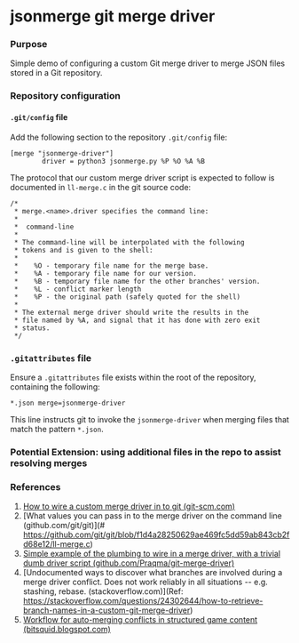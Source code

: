 # jsonmerge git merge driver

### Purpose

Simple demo of configuring a custom Git merge driver to merge JSON files stored in a Git repository.

### Repository configuration

#### `.git/config` file

Add the following section to the repository `.git/config` file:

```
[merge "jsonmerge-driver"]
        driver = python3 jsonmerge.py %P %O %A %B
```

The protocol that our custom merge driver script is expected to follow is
documented in `ll-merge.c` in the git source code:

```
/*
 * merge.<name>.driver specifies the command line:
 *
 *	command-line
 *
 * The command-line will be interpolated with the following
 * tokens and is given to the shell:
 *
 *    %O - temporary file name for the merge base.
 *    %A - temporary file name for our version.
 *    %B - temporary file name for the other branches' version.
 *    %L - conflict marker length
 *    %P - the original path (safely quoted for the shell)
 *
 * The external merge driver should write the results in the
 * file named by %A, and signal that it has done with zero exit
 * status.
 */
```

### `.gitattributes` file

Ensure a `.gitattributes` file exists within the root of the
repository, containing the following:

```
*.json merge=jsonmerge-driver
```

This line instructs git to invoke the `jsonmerge-driver` when
merging files that match the pattern `*.json`.

### Potential Extension: using additional files in the repo to assist resolving merges




### References

1.	[How to wire a custom merge driver in to git (git-scm.com)](https://git-scm.com/docs/gitattributes#_defining_a_custom_merge_driver)
2.	[What values you can pass in to the merge driver on the command line (github.com/git/git)](# https://github.com/git/git/blob/f1d4a28250629ae469fc5dd59ab843cb2fd68e12/ll-merge.c)
3.	[Simple example of the plumbing to wire in a merge driver, with a trivial dumb driver script (github.com/Praqma/git-merge-driver)](https://github.com/Praqma/git-merge-driver)
4.	[Undocumented ways to discover what branches are involved during a merge driver conflict. Does not work reliably in all situations -- e.g. stashing, rebase. (stackoverflow.com)](Ref: https://stackoverflow.com/questions/24302644/how-to-retrieve-branch-names-in-a-custom-git-merge-driver)
5.	[Workflow for auto-merging conflicts in structured game content (bitsquid.blogspot.com)](http://bitsquid.blogspot.com/2010/06/avoiding-content-locks-and-conflicts-3.html)

